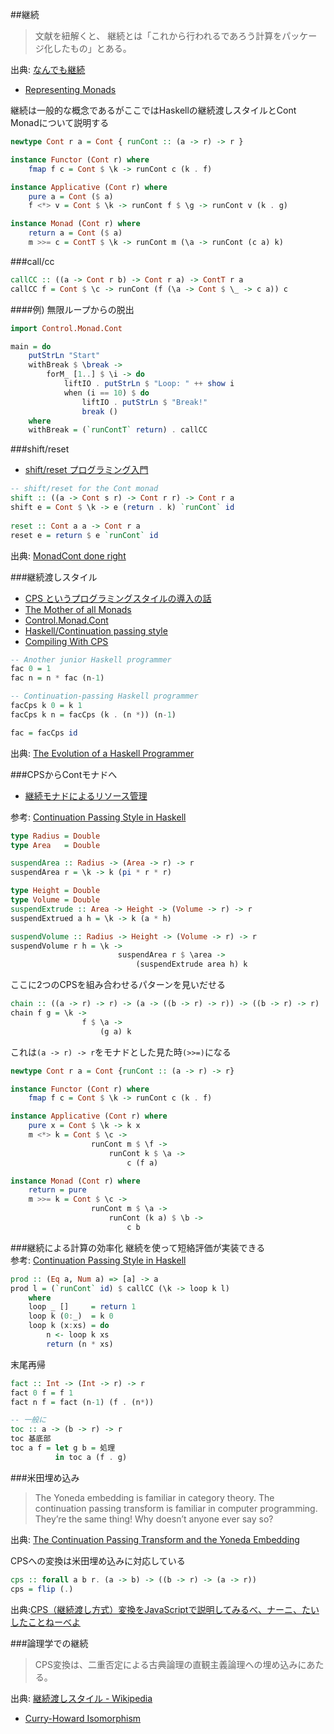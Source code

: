 ##継続

> 文献を紐解くと、 継続とは「これから行われるであろう計算をパッケージ化したもの」とある。

出典: [なんでも継続](http://practical-scheme.net/docs/cont-j.html)

* [Representing Monads](http://citeseerx.ist.psu.edu/viewdoc/summary?doi=10.1.1.43.8213)

継続は一般的な概念であるがここではHaskellの継続渡しスタイルとCont Monadについて説明する

```haskell
newtype Cont r a = Cont { runCont :: (a -> r) -> r }

instance Functor (Cont r) where
    fmap f c = Cont $ \k -> runCont c (k . f)

instance Applicative (Cont r) where
    pure a = Cont ($ a)
    f <*> v = Cont $ \k -> runCont f $ \g -> runCont v (k . g)

instance Monad (Cont r) where
    return a = Cont ($ a)
    m >>= c = ContT $ \k -> runCont m (\a -> runCont (c a) k)
```

###call/cc

```haskell
callCC :: ((a -> Cont r b) -> Cont r a) -> ContT r a
callCC f = Cont $ \c -> runCont (f (\a -> Cont $ \_ -> c a)) c
```

####例) 無限ループからの脱出

```haskell
import Control.Monad.Cont

main = do
    putStrLn "Start"
    withBreak $ \break ->
        forM_ [1..] $ \i -> do
            liftIO . putStrLn $ "Loop: " ++ show i
            when (i == 10) $ do
                liftIO . putStrLn $ "Break!"
                break ()
    where
    withBreak = (`runContT` return) . callCC
```

###shift/reset
* [shift/reset プログラミング入門](http://pllab.is.ocha.ac.jp/~asai/cw2011tutorial/main-j.pdf)

```haskell
-- shift/reset for the Cont monad
shift :: ((a -> Cont s r) -> Cont r r) -> Cont r a
shift e = Cont $ \k -> e (return . k) `runCont` id
 
reset :: Cont a a -> Cont r a 
reset e = return $ e `runCont` id
```

出典: [MonadCont done right](https://www.haskell.org/haskellwiki/MonadCont_done_right)

###継続渡しスタイル
* [CPS というプログラミングスタイルの導入の話](http://yuzumikan15.hatenablog.com/entry/2015/04/24/094610)
* [The Mother of all Monads](http://blog.sigfpe.com/2008/12/mother-of-all-monads.html)
* [Control.Monad.Cont](https://hackage.haskell.org/package/mtl/docs/Control-Monad-Cont.html)
* [Haskell/Continuation passing style](http://en.wikibooks.org/wiki/Haskell/Continuation_passing_style)
* [Compiling With CPS](http://jozefg.bitbucket.org/posts/2015-04-30-cps.html)

```haskell
-- Another junior Haskell programmer
fac 0 = 1
fac n = n * fac (n-1)

-- Continuation-passing Haskell programmer
facCps k 0 = k 1
facCps k n = facCps (k . (n *)) (n-1)

fac = facCps id
```

出典: [The Evolution of a Haskell Programmer](http://www.willamette.edu/~fruehr/haskell/evolution.html)

###CPSからContモナドへ
* [継続モナドによるリソース管理](http://qiita.com/tanakh/items/81fc1a0d9ae0af3865cb)

参考: [Continuation Passing Style in Haskell](http://begriffs.com/posts/2015-06-03-haskell-continuations.html)

```haskell
type Radius = Double
type Area   = Double

suspendArea :: Radius -> (Area -> r) -> r
suspendArea r = \k -> k (pi * r * r)

type Height = Double
type Volume = Double
suspendExtrude :: Area -> Height -> (Volume -> r) -> r
suspendExtrued a h = \k -> k (a * h)

suspendVolume :: Radius -> Height -> (Volume -> r) -> r
suspendVolume r h = \k ->
                        suspendArea r $ \area ->
                            (suspendExtrude area h) k
```

ここに2つのCPSを組み合わせるパターンを見いだせる

```haskell
chain :: ((a -> r) -> r) -> (a -> ((b -> r) -> r)) -> ((b -> r) -> r)
chain f g = \k ->
                f $ \a ->
                    (g a) k
```

これは`(a -> r) -> r`をモナドとした見た時`(>>=)`になる

```haskell
newtype Cont r a = Cont {runCont :: (a -> r) -> r}

instance Functor (Cont r) where
    fmap f c = Cont $ \k -> runCont c (k . f)

instance Applicative (Cont r) where
    pure x = Cont $ \k -> k x
    m <*> k = Cont $ \c ->
                  runCont m $ \f ->
                      runCont k $ \a ->
                          c (f a)

instance Monad (Cont r) where
    return = pure
    m >>= k = Cont $ \c ->
                  runCont m $ \a ->
                      runCont (k a) $ \b ->
                          c b
```

###継続による計算の効率化
継続を使って短絡評価が実装できる  
参考: [Continuation Passing Style in Haskell](http://begriffs.com/posts/2015-06-03-haskell-continuations.html)

```haskell
prod :: (Eq a, Num a) => [a] -> a
prod l = (`runCont` id) $ callCC (\k -> loop k l)
    where
    loop _ []     = return 1
    loop k (0:_)  = k 0
    loop k (x:xs) = do
        n <- loop k xs
        return (n * xs)
```

末尾再帰

```haskell
fact :: Int -> (Int -> r) -> r
fact 0 f = f 1
fact n f = fact (n-1) (f . (n*))

-- 一般に
toc :: a -> (b -> r) -> r
toc 基底部
toc a f = let g b = 処理
          in toc a (f . g)
```

###米田埋め込み

> The Yoneda embedding is familiar in category theory. The continuation passing transform is familiar in computer programming.
> They’re the same thing! Why doesn’t anyone ever say so?

出典: [The Continuation Passing Transform and the Yoneda Embedding](https://golem.ph.utexas.edu/category/2008/01/the_continuation_passing_trans.html)

CPSへの変換は米田埋め込みに対応している

```haskell
cps :: forall a b r. (a -> b) -> ((b -> r) -> (a -> r))
cps = flip (.)
```

出典:[CPS（継続渡し方式）変換をJavaScriptで説明してみるべ、ナーニ、たいしたことねーべよ](http://d.hatena.ne.jp/m-hiyama/20080116/1200468797)

###論理学での継続

> CPS変換は、二重否定による古典論理の直観主義論理への埋め込みにあたる。

出典: [継続渡しスタイル - Wikipedia](http://ja.wikipedia.org/wiki/%E7%B6%99%E7%B6%9A%E6%B8%A1%E3%81%97%E3%82%B9%E3%82%BF%E3%82%A4%E3%83%AB)

* [Curry-Howard Isomorphism](http://www.kmonos.net/wlog/61.html#_0538060508)
